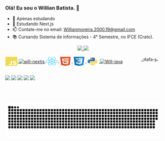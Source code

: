 ### Olá! Eu sou o Willian Batista. 👋

- 🔭 Apenas estudando
- 🌱 Estudando Next.js
- 📫 Contate-me no email: Willianmoreira.2000.19@gmail.com
- 📚 Cursando Sistema de informações - 4° Semestre, no IFCE (Crato).

<div align="center">
  <a href="https://github.com/natalnalua">
  <img height="100em" src="https://github-readme-stats.vercel.app/api?username=natalnalua&show_icons=true&theme=dracula&include_all_commits=true&count_private=true"/>
  <img height="100em" src="https://github-readme-stats.vercel.app/api/top-langs/?username=natalnalua&layout=compact&langs_count=7&theme=dracula"/>
</div>
  
<div style="display: inline_block"><br>
  <img align="center" alt="will-Js" height="30" width="40" src="https://raw.githubusercontent.com/devicons/devicon/master/icons/javascript/javascript-plain.svg">
  <img align="center" alt="will-nextjs" height="30" width="40" src="https://cdn.jsdelivr.net/gh/devicons/devicon/icons/nextjs/nextjs-original.svg">
  <img align="center" alt="will-React" height="30" width="40" src="https://raw.githubusercontent.com/devicons/devicon/master/icons/react/react-original.svg">
  <img align="center" alt="will-HTML" height="30" width="40" src="https://raw.githubusercontent.com/devicons/devicon/master/icons/html5/html5-original.svg">
  <img align="center" alt="will-CSS" height="30" width="40" src="https://raw.githubusercontent.com/devicons/devicon/master/icons/css3/css3-original.svg">
  <img align="center" alt="will-Python" height="30" width="40" src="https://raw.githubusercontent.com/devicons/devicon/master/icons/python/python-original.svg">
  <img align="center" alt="Will-java" height="30" width="40" src="https://cdn.jsdelivr.net/gh/devicons/devicon/icons/java/java-original-wordmark.svg">
 <img align="right" alt="Rafa-pic" height="150" style="border-radius:50px;" src="https://media.discordapp.net/attachments/767627817079930901/903372303583285268/ezgif.com-gif-maker.gif?width=432&height=432">
</div>
  
  ##
  
<div>
  <a href="https://bit.ly/3ngZ62V" target="_blank"><img src="https://img.shields.io/badge/WhatsApp-25D366?style=for-the-badge&logo=whatsapp&logoColor=white" target="_blank"></a>
  <a href="https://www.instagram.com/natalnalua" target="_blank"><img src="https://img.shields.io/badge/-Instagram-%23E4405F?style=for-the-badge&logo=instagram&logoColor=white" target="_blank"></a>
  <a href="https://t.me/Natalnalua" target="_blank"><img src="https://img.shields.io/badge/Telegram-2CA5E0?style=for-the-badge&logo=telegram&logoColor=white" target="_blank"></a> 
  <a href = "mailto:contatowillian.alves.batista08@aluno.ifce.edu.br"><img src="https://img.shields.io/badge/-Gmail-%23333?style=for-the-badge&logo=gmail&logoColor=white" target="_blank"></a>
  <a href="linkedin.com/in/willian-alves-batista-b32b14206" target="_blank"><img src="https://img.shields.io/badge/-LinkedIn-%230077B5?style=for-the-badge&logo=linkedin&logoColor=white" target="_blank"></a>  
  
</div>
  
  ![Snake animation](https://github.com/Natalnalua/natalnalua/blob/output/github-contribution-grid-snake.svg)
  

  
